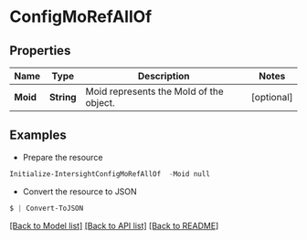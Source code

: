 # ConfigMoRefAllOf
## Properties

Name | Type | Description | Notes
------------ | ------------- | ------------- | -------------
**Moid** | **String** | Moid represents the MoId of the object. | [optional] 

## Examples

- Prepare the resource
```powershell
Initialize-IntersightConfigMoRefAllOf  -Moid null
```

- Convert the resource to JSON
```powershell
$ | Convert-ToJSON
```

[[Back to Model list]](../README.md#documentation-for-models) [[Back to API list]](../README.md#documentation-for-api-endpoints) [[Back to README]](../README.md)

